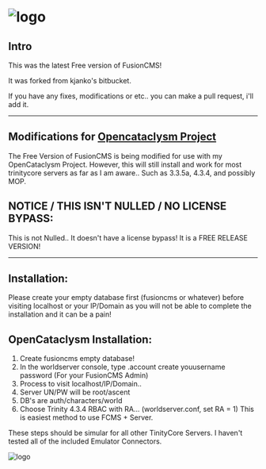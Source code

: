 # ![logo](http://hysteria-gaming.org/img/logo.png) 

## Intro
This was the latest Free version of FusionCMS!

It was forked from kjanko's bitbucket.

If you have any fixes, modifications or etc.. you can make a pull request, i'll add it.

-----------------------------------------------------------------------------------------

## Modifications for [Opencataclysm Project](https://github.com/cbunting99/OpenCataclysm)

The Free Version of FusionCMS is being modified for use with my OpenCataclysm Project.
However, this will still install and work for most trinitycore servers as far as I am
aware.. Such as 3.3.5a, 4.3.4, and possibly MOP.

## NOTICE / THIS ISN'T NULLED / NO LICENSE BYPASS:

This is not Nulled.. It doesn't have a license bypass! It is a FREE RELEASE VERSION!

-----------------------------------------------------------------------------------------

## Installation:

Please create your empty database first (fusioncms or whatever) before visiting localhost or
your IP/Domain as you will not be able to complete the installation and it can be a pain!

## OpenCataclysm Installation:
1. Create fusioncms empty database!
2. In the worldserver console, type .account create youusername password (For your FusionCMS Admin)
3. Process to visit localhost/IP/Domain..
4. Server UN/PW will be root/ascent
5. DB's are auth/characters/world
6. Choose Trinity 4.3.4 RBAC with RA... (worldserver.conf, set RA = 1) This is easiest method to use FCMS + Server.


These steps should be simular for all other TinityCore Servers. I haven't tested all of the included Emulator Connectors.


![logo](http://i.imgur.com/SIkI3Cx.jpg)

